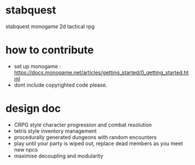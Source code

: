 # stabquest
stabquest monogame 2d tactical rpg

# how to contribute
* set up monogame : https://docs.monogame.net/articles/getting_started/0_getting_started.html
* dont include copyrighted code please.

# design doc

* CRPG style character progression and combat resolution
* tetris style inventory management
* procedurally generated dungeons with random encounters
* play until your party is wiped out, replace dead members as you meet new npcs
* maximise decoupling and modularity

